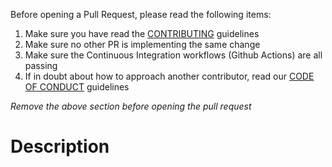 Before opening a Pull Request, please read the following items:
1. Make sure you have read the [CONTRIBUTING](CONTRIBUTING.md) guidelines
2. Make sure no other PR is implementing the same change
3. Make sure the Continuous Integration workflows (Github Actions) are all passing
4. If in doubt about how to approach another contributor, read our [CODE OF CONDUCT](CODE-OF-CONDUCT.md) guidelines

_Remove the above section before opening the pull request_

# Description
<!-- Add a brief description of the changes related to this Pull Request -->
